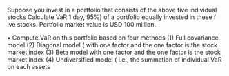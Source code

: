Suppose you invest in a portfolio that consists of the above five individual stocks Calculate
VaR 1 day, 95%) of a portfolio equally invested in these f ive stocks. Portfolio market value
is USD 100 million.

• Compute VaR on this portfolio based on four methods
(1) Full covariance model
(2) Diagonal model ( with one factor and the one factor is the stock market index
(3) Beta model with one factor and the one factor is the stock market index
(4) Undiversified model ( i.e., the summation of individual VaR on each assets
